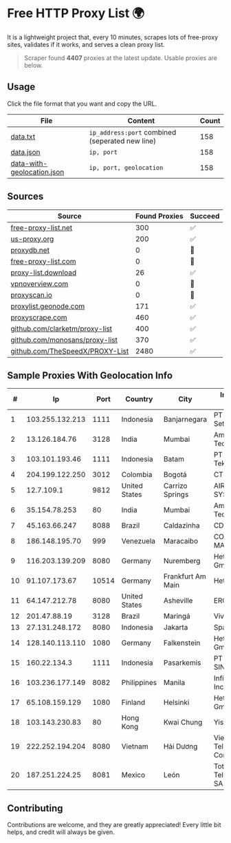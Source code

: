 
# Free HTTP Proxy List 🌍

It is a lightweight project that, every 10 minutes, scrapes lots of free-proxy sites, validates if it works, and serves a clean proxy list.


> Scraper found **4407** proxies at the latest update. Usable proxies are below.

## Usage

Click the file format that you want and copy the URL.


|File|Content|Count|
|----|-------|-----|
|[data.txt](https://raw.githubusercontent.com/themiralay/Proxy-List-World/master/data.txt)|`ip_address:port` combined (seperated new line)|158|
|[data.json](https://raw.githubusercontent.com/themiralay/Proxy-List-World/master/data.json)|`ip, port`|158|
|[data-with-geolocation.json](https://raw.githubusercontent.com/themiralay/Proxy-List-World/master/data-with-geolocation.json)|`ip, port, geolocation`|158|

## Sources

|Source|Found Proxies|Succeed|
|------|-------------|-------|
|[free-proxy-list.net](https://free-proxy-list.net)|300|✅|
|[us-proxy.org](https://www.us-proxy.org)|200|✅|
|[proxydb.net](http://proxydb.net)|0|🚫|
|[free-proxy-list.com](https://free-proxy-list.com/?page=&port=&type%5B%5D=http&type%5B%5D=https&up_time=0&search=Search)|0|🚫|
|[proxy-list.download](https://www.proxy-list.download/HTTP)|26|✅|
|[vpnoverview.com](https://vpnoverview.com/privacy/anonymous-browsing/free-proxy-servers)|0|🚫|
|[proxyscan.io](https://www.proxyscan.io)|0|🚫|
|[proxylist.geonode.com](https://proxylist.geonode.com/api/proxy-list?limit=300&page=1&sort_by=lastChecked&sort_type=desc&protocols=http,https)|171|✅|
|[proxyscrape.com](https://api.proxyscrape.com/v2/?request=displayproxies&protocol=http&timeout=10000&country=all&ssl=all&anonymity=all)|460|✅|
|[github.com/clarketm/proxy-list](https://raw.githubusercontent.com/clarketm/proxy-list/master/proxy-list-raw.txt)|400|✅|
|[github.com/monosans/proxy-list](https://raw.githubusercontent.com/monosans/proxy-list/main/proxies/http.txt)|370|✅|
|[github.com/TheSpeedX/PROXY-List](https://raw.githubusercontent.com/TheSpeedX/PROXY-List/master/http.txt)|2480|✅|


## Sample Proxies With Geolocation Info

|#|Ip|Port|Country|City|Internet Service Provider|
|-|--|----|-------|----|-------------------------|
|1|103.255.132.213|1111|Indonesia|Banjarnegara|PT Sarana Kawan Setia|
|2|13.126.184.76|3128|India|Mumbai|Amazon Technologies Inc.|
|3|103.101.193.46|1111|Indonesia|Batam|PT Bintang Teknologi Sejahtera|
|4|204.199.122.250|3012|Colombia|Bogotá|CTL Colombia|
|5|12.7.109.1|9812|United States|Carrizo Springs|AIRESPRING-ADT SYSTEMS, INC.|
|6|35.154.78.253|80|India|Mumbai|Amazon Technologies Inc.|
|7|45.163.66.247|8088|Brazil|Caldazinha|CDM TELECOM|
|8|186.148.195.70|999|Venezuela|Maracaibo|CORPORACION MATRIX TV, C.A.|
|9|116.203.139.209|8080|Germany|Nuremberg|Hetzner Online GmbH|
|10|91.107.173.67|10514|Germany|Frankfurt Am Main|Hetzner Online AG|
|11|64.147.212.78|8080|United States|Asheville|ERC Broadband|
|12|201.47.88.19|3128|Brazil|Maringá|Vivo|
|13|27.131.248.172|8080|Indonesia|Jakarta|SpaceX Starlink|
|14|128.140.113.110|1080|Germany|Falkenstein|Hetzner Online GmbH|
|15|160.22.134.3|1111|Indonesia|Pasarkemis|PT GALAXY SINERGI NETWORK|
|16|103.236.177.149|8082|Philippines|Manila|Infinivan Incorporated|
|17|65.108.159.129|1080|Finland|Helsinki|Hetzner Online GmbH|
|18|103.143.230.83|80|Hong Kong|Kwai Chung|Yisu Cloud LTD|
|19|222.252.194.204|8080|Vietnam|Hải Dương|VietNam Post and Telecom Corporation|
|20|187.251.224.25|8081|Mexico|León|Total Play Telecomunicaciones SA De CV|



## Contributing

Contributions are welcome, and they are greatly appreciated! Every
little bit helps, and credit will always be given.

